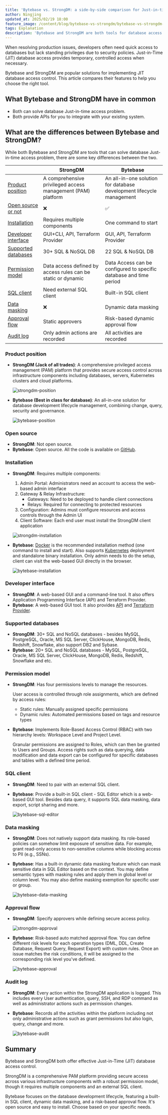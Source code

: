```yaml
---
title: 'Bytebase vs. StrongDM: a side-by-side comparison for Just-in-time (JIT) database access control'
author: Ningjing
updated_at: 2025/02/19 18:00
feature_image: /content/blog/bytebase-vs-strongdm/bytebase-vs-strongdm-banner.webp
tags: Explanation
description: 'Bytebase and StrongDM are both tools for database access control. This article compares the features and pricing of Bytebase and StrongDM.'
---
```


When resolving production issues, developers often need quick access to databases but lack standing privileges due to security policies. Just-in-Time (JIT) database access provides temporary, controlled access when necessary.

Bytebase and StrongDM are popular solutions for implementing JIT database access control. This article compares their features to help you choose the right tool.

## What Bytebase and StrongDM have in common

- Both can solve database Just-in-time access problem.
- Both provide APIs for you to integrate with your existing system.

## What are the differences between Bytebase and StrongDM?

While both Bytebase and StrongDM are tools that can solve database Just-in-time access problem, there are some key differences between the two.

|                                             | StrongDM                                                     | Bytebase                                                             |
| ------------------------------------------- | ------------------------------------------------------------ | -------------------------------------------------------------------- |
| [Product position](#product-position)       | A comprehensive privileged access management (PAM) platform  | An all-in-one solution for database development lifecycle management |
| [Open source or not](#open-source)          | ❌                                                           | ✅                                                                   |
| [Installation](#installation)               | Requires multiple components                                 | One command to start                                                 |
| [Developer interface](#developer-interface) | GUI+CLI, API, Terraform Provider                             | GUI, API, Terraform Provider                                         |
| [Supported databases](#supported-databases) | 30+ SQL & NoSQL DB                                           | 22 SQL & NoSQL DB                                                    |
| [Permission model](#permission-model)       | Data access defined by access rules can be static or dynamic | Data Access can be configured to specific database and time period   |
| [SQL client](#sql-client)                   | Need external SQL client                                     | Built-in SQL client                                                  |
| [Data masking](#data-masking)               | ❌                                                           | Dynamic data masking                                                 |
| [Approval flow](#approval-flow)             | Static approvers                                             | Risk-based dynamic approval flow                                     |
| [Audit log](#audit-log)                     | Only admin actions are recorded                              | All activities are recorded                                          |

### Product position

- **StrongDM (Jack of all trades)**: A comprehensive privileged access management (PAM) platform that provides secure access control across infrastructure components including databases, servers, Kubernetes clusters and cloud platforms.

  ![strongdm-position](/content/blog/bytebase-vs-strongdm/strongdm-position.webp)

- **Bytebase (Best in class for database)**: An all-in-one solution for database development lifecycle management, combining change, query, security and governance.

  ![bytebase-position](/content/blog/bytebase-vs-flyway/bytebase-position.webp)

### Open source

- **StrongDM**: Not open source.
- **Bytebase**: Open source. All the code is available on [GitHub](https://github.com/bytebase/bytebase).

### Installation

- **StrongDM**: Requires multiple components:

  1. Admin Portal: Administrators need an account to access the web-based admin interface
  1. Gateway & Relay Infrastructure:
     - Gateways: Need to be deployed to handle client connections
     - Relays: Required for connecting to protected resources
  1. Configuration: Admins must configure resources and access controls through the Admin UI
  1. Client Software: Each end user must install the StrongDM client application

  ![strongdm-installation](/content/blog/bytebase-vs-strongdm/strongdm-installation.webp)

- **Bytebase**: [Docker](/docs/get-started/self-host/#docker/) is the recommended installation method (one command to install and start). Also supports [Kubernetes](/docs/get-started/self-host/#kubernetes/) deployment and standalone binary installation. Only admin needs to do the setup, client can visit the web-based GUI directly in the browser.

  ![bytebase-installation](/content/blog/bytebase-vs-strongdm/bytebase-installation.webp)

### Developer interface

- **StrongDM**: A web-based GUI and a command-line tool. It also offers Application Programming Interface (API) and Terraform Provider.
- **Bytebase**: A web-based GUI tool. It also provides [API](/docs/api/overview/) and [Terraform Provider](/docs/get-started/terraform/).

### Supported databases

- **StrongDM**: 30+ SQL and NoSQL databases - besides MySQL, PostgreSQL, Oracle, MS SQL Server, ClickHouse, MongoDB, Redis, Redshift, Snowflake, also support DB2 and Sybase.
- **Bytebase**: 20+ SQL and NoSQL databases - MySQL, PostgreSQL, Oracle, MS SQL Server, ClickHouse, MongoDB, Redis, Redshift, Snowflake and etc.

### Permission model

- **StrongDM**: Has four permissions levels to manage the resources.

  User access is controlled through role assignments, which are defined by access rules:

  - Static rules: Manually assigned specific permissions
  - Dynamic rules: Automated permissions based on tags and resource types

- **Bytebase**: Implements Role-Based Access Control (RBAC) with two hierarchy levels: Workspace Level and Project Level.

  Granular permissions are assigned to Roles, which can then be granted to Users and Groups. Access rights such as data querying, data modification and data export can be configured for specific databases and tables with a defined time period.

### SQL client

- **StrongDM**: Need to pair with an external SQL client.
- **Bytebase**: Provide a built-in SQL client - SQL Editor which is a web-based GUI tool. Besides data query, it supports SQL data masking, data export, script sharing and more.

  ![bytebase-sql-editor](/content/blog/bytebase-vs-strongdm/bytebase-sql-editor.webp)

### Data masking

- **StrongDM**: Does not natively support data masking. Its role-based policies can somehow limit exposure of sensitive data. For example, grant read-only access to non-sensitive columns while blocking access to PII (e.g., SSNs).
- **Bytebase**: Has a built-in dynamic data masking feature which can mask sensitive data in SQL Editor based on the context. You may define semantic types with masking rules and apply them in global level or column level. You may also define masking exemption for specific user or group.

  ![bytebase-data-masking](/content/blog/bytebase-vs-strongdm/bytebase-data-masking.webp)

### Approval flow

- **StrongDM**: Specify approvers while defining secure access policy.

  ![strongdm-approval](/content/blog/bytebase-vs-strongdm/strongdm-approval.webp)

- **Bytebase**: Risk-based auto matched approval flow. You can define different risk levels for each operation types (DML, DDL, Create Database, Request Query, Request Export) with custom rules. Once an issue matches the risk conditions, it will be assigned to the corresponding risk level you've defined.

  ![bytebase-approval](/content/blog/bytebase-vs-strongdm/bytebase-approval.webp)

### Audit log

- **StrongDM**: Every action within the StrongDM application is logged. This includes every User authentication, query, SSH, and RDP command as well as administrator actions such as permission changes.

- **Bytebase**: Records all the activities within the platform including not only administrative actions such as grant permissions but also login, query, change and more.

  ![bytebase-audit](/content/blog/bytebase-vs-strongdm/bytebase-audit.webp)

## Summary

Bytebase and StrongDM both offer effective Just-in-Time (JIT) database access control.

StrongDM is a comprehensive PAM platform providing secure access across various infrastructure components with a robust permission model, though it requires multiple components and an external SQL client.

Bytebase focuses on the database development lifecycle, featuring a built-in SQL client, dynamic data masking, and a risk-based approval flow. It's open source and easy to install. Choose based on your specific needs.
